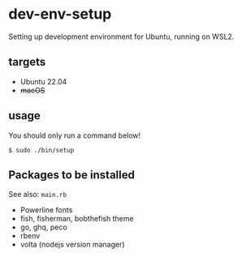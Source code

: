 # dev-env-setup

Setting up development environment for Ubuntu, running on WSL2.


## targets

- Ubuntu 22.04
- ~~macOS~~

## usage

You should only run a command below!

```
$ sudo ./bin/setup
```

## Packages to be installed

See also: `main.rb`

- Powerline fonts
- fish, fisherman, bobthefish theme
- go, ghq, peco
- rbenv
- volta (nodejs version manager)
